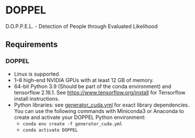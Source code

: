 # DOPPEL
D.O.P.P.E.L. - Detection of People through Evaluated Likelihood

## Requirements
### DOPPEL
* Linux is supported.
* 1&ndash;8 high-end NVIDIA GPUs with at least 12 GB of memory.
* 64-bit Python 3.9 (Should be part of the conda environment) and tensorflow 2.16.1. See https://www.tensorflow.org/install for Tensorflow install instructions.
* Python libraries: see [generator_cuda.yml](./environment-cuda.yml) for exact library dependencies.  You can use the following commands with Miniconda3 or Anaconda to create and activate your DOPPEL Python environment:
  - `conda env create -f generator_cuda.yml`
  - `conda activate DOPPEL`